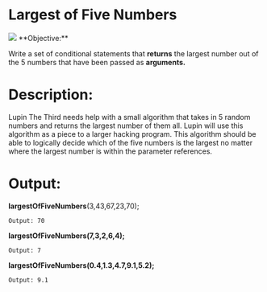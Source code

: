 # **Largest of Five Numbers**
<img src="https://www.kotaku.com.au/wp-content/uploads/sites/3/2016/03/30/gx8f9cu2ohht9lbg3hsz.gif">
**Objective:**

Write a set of conditional statements that **returns** the largest number out of the 5 numbers that have been passed as **arguments.**  

 

# **Description:**

Lupin The Third needs help with a small algorithm that takes in 5 random numbers and returns the largest number of them all.  Lupin will use this algorithm as a piece to a larger hacking program.  This algorithm should be able to logically decide which of the five numbers is the largest no matter where the largest number is within the parameter references.

# **Output:** 

**largestOfFiveNumbers**(3,43,67,23,70);

```
Output: 70
```

**largestOfFiveNumbers(**7,3,2,6,4**);**

```
Output: 7
```

**largestOfFiveNumbers(**0.4,1.3,4.7,9.1,5.2**);**

```
Output: 9.1
```

